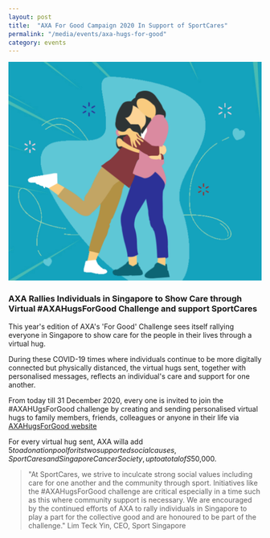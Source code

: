 ```yaml
---
layout: post
title:  "AXA For Good Campaign 2020 In Support of SportCares"
permalink: "/media/events/axa-hugs-for-good"
category: events
---
```


![AXA Hugs For Good](/images/AXA_Hugs.png)

### AXA Rallies Individuals in Singapore to Show Care through Virtual #AXAHugsForGood Challenge and support SportCares

This year's edition of AXA's 'For Good' Challenge sees itself rallying everyone in Singapore to show care for the people in their lives through a virtual hug.

During these COVID-19 times where individuals continue to be more digitally connected but physically distanced, the virtual hugs sent, together with personalised messages, reflects an individual's care and support for one another. 

From today till 31 December 2020, every one is invited to join the #AXAHUgsForGood challenge by creating and sending personalised virtual hugs to family members, friends, colleagues or anyone in their life via [AXAHugsForGood website](https://axahugsforgood.com/)

For every virtual hug sent, AXA willa add $5 to a donation pool for its two supported social causes, SportCares and Singapore Cancer Society, up to a total of S$50,000.

> "At SportCares, we strive to inculcate strong social values including care for one another and the community through sport.  Initiatives like the #AXAHugsForGood challenge are critical especially in a time such as this where community support is necessary.  We are encouraged by the continued efforts of AXA to rally individuals in Singapore to play a part for the collective good and are honoured to be part of the challenge." Lim Teck Yin, CEO, Sport Singapore



